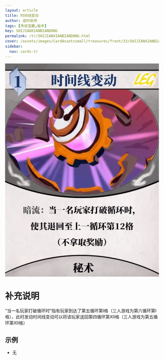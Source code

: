 ```yaml
---
layout: article
title: 时间线变动
author: 逆时巫师
tags: [传说宝藏,秘术]
key: SHIJIANXIANBIANDONG
permalink: /tr/SHIJIANXIANBIANDONG.html
cover: /assets/images/CardAssetssmall/treasures/front/33/SHIJIANXIANBIANDONG.webp
sidebar:
  nav: cards-tr
---
```

![](/assets/images/CardAssets/treasures/front/33/SHIJIANXIANBIANDONG.webp)

# 补充说明
“当一名玩家打破循环时”指有玩家到达了第五循环第I格（三人游戏为第六循环第I格），此时发动时间线变动可以将该玩家送回第四循环第XII格（三人游戏为第五循环第XII格）


## 示例
* 无